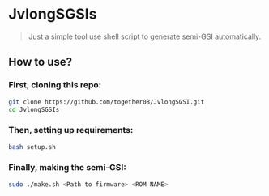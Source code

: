 # JvlongSGSIs

> Just a simple tool use shell script to generate semi-GSI automatically.

## How to use?

### First, cloning this repo:

```bash
git clone https://github.com/together08/JvlongSGSI.git
cd JvlongSGSIs
```

### Then, setting up requirements:

```bash
bash setup.sh
```

### Finally, making the semi-GSI:

```bash
sudo ./make.sh <Path to firmware> <ROM NAME>
```

